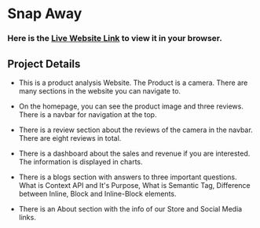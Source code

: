 # Snap Away

### Here is the [Live Website Link](https://snap-away-862c61.netlify.app/) to view it in your browser.

## Project Details

* This is a product analysis Website. The Product is a camera. There are many sections in the website you can navigate to.

* On the homepage, you can see the product image and three reviews. There is a navbar for navigation at the top.

* There is a review section about the reviews of the camera in the navbar. There are eight reviews in total.

* There is a dashboard about the sales and revenue if you are interested. The information is displayed in charts.

* There is a blogs section with answers to three important questions. What is Context API and It's Purpose, What is Semantic Tag, Difference between Inline, Block and Inline-Block elements.

* There is an About section with the info of our Store and Social Media links.